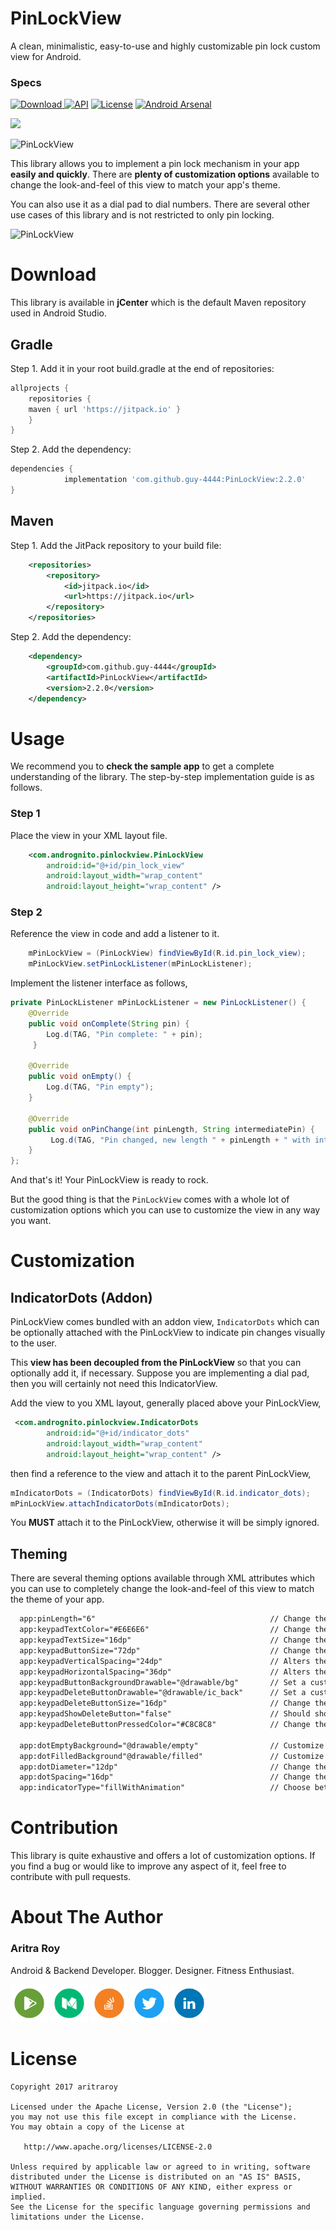 # PinLockView
A clean, minimalistic, easy-to-use and highly customizable pin lock custom view for Android.

### Specs
[ ![Download](https://api.bintray.com/packages/aritraroy/maven/pin-lock-view/images/download.svg) ](https://bintray.com/aritraroy/maven/pin-lock-view/_latestVersion) [![API](https://img.shields.io/badge/API-11%2B-orange.svg?style=flat)](https://android-arsenal.com/api?level=11) [![License](https://img.shields.io/badge/License-Apache%202.0-blue.svg)](https://opensource.org/licenses/Apache-2.0) [![Android Arsenal](https://img.shields.io/badge/Android%20Arsenal-PinLockView-green.svg?style=true)](https://android-arsenal.com/details/1/3706)

[![](https://jitpack.io/v/guy-4444/PinLockView.svg)](https://jitpack.io/#guy-4444/PinLockView)


![PinLockView](https://github.com/aritraroy/PinLockView/blob/master/screens/logo.png)

This library allows you to implement a pin lock mechanism in your app **easily and quickly**. There are **plenty of customization options** available to change the look-and-feel of this view to match your app's theme.

You can also use it as a dial pad to dial numbers. There are several other use cases of this library and is not restricted to only pin locking.

![PinLockView](https://github.com/aritraroy/PinLockView/blob/master/screens/promo.png)

# Download

This library is available in **jCenter** which is the default Maven repository used in Android Studio.

## Gradle 
Step 1. Add it in your root build.gradle at the end of repositories:
```gradle
allprojects {
    repositories {
	maven { url 'https://jitpack.io' }
    }
}
```

Step 2. Add the dependency:

```gradle
dependencies {
	        implementation 'com.github.guy-4444:PinLockView:2.2.0'
}
```

## Maven

Step 1. Add the JitPack repository to your build file:

```xml
	<repositories>
		<repository>
		    <id>jitpack.io</id>
		    <url>https://jitpack.io</url>
		</repository>
	</repositories>
```

Step 2. Add the dependency:

```xml
	<dependency>
	    <groupId>com.github.guy-4444</groupId>
	    <artifactId>PinLockView</artifactId>
	    <version>2.2.0</version>
	</dependency>
```

# Usage
We recommend you to **check the sample app** to get a complete understanding of the library. The step-by-step implementation guide is as follows.

### Step 1

Place the view in your XML layout file.

```xml
    <com.andrognito.pinlockview.PinLockView
        android:id="@+id/pin_lock_view"
        android:layout_width="wrap_content"
        android:layout_height="wrap_content" />
```

### Step 2

Reference the view in code and add a listener to it.

```java
    mPinLockView = (PinLockView) findViewById(R.id.pin_lock_view);
    mPinLockView.setPinLockListener(mPinLockListener);
```

Implement the listener interface as follows,

```java
private PinLockListener mPinLockListener = new PinLockListener() {
    @Override
    public void onComplete(String pin) {
        Log.d(TAG, "Pin complete: " + pin);
     }

    @Override
    public void onEmpty() {
        Log.d(TAG, "Pin empty");
    }

    @Override
    public void onPinChange(int pinLength, String intermediatePin) {
         Log.d(TAG, "Pin changed, new length " + pinLength + " with intermediate pin " + intermediatePin);
    }
};
```

And that's it! Your PinLockView is ready to rock.

But the good thing is that the ```PinLockView``` comes with a whole lot of customization options which you can use to customize the view in any way you want.

# Customization

## IndicatorDots (Addon)
PinLockView comes bundled with an addon view, ```IndicatorDots``` which can be optionally attached with the PinLockView to indicate pin changes visually to the user.

This **view has been decoupled from the PinLockView** so that you can optionally add it, if necessary. Suppose you are implementing a dial pad, then you will certainly not need this IndicatorView.

Add the view to you XML layout, generally placed above your PinLockView,

```xml
 <com.andrognito.pinlockview.IndicatorDots
        android:id="@+id/indicator_dots"
        android:layout_width="wrap_content"
        android:layout_height="wrap_content" />
```
then find a reference to the view and attach it to the parent PinLockView,

```java
mIndicatorDots = (IndicatorDots) findViewById(R.id.indicator_dots);
mPinLockView.attachIndicatorDots(mIndicatorDots);
```

You **MUST** attach it to the PinLockView, otherwise it will be simply ignored.

## Theming

There are several theming options available through XML attributes which you can use to completely change the look-and-feel of this view to match the theme of your app.

```xml
  app:pinLength="6"                                       // Change the pin length
  app:keypadTextColor="#E6E6E6"                           // Change the color of the keypad text
  app:keypadTextSize="16dp"                               // Change the text size in the keypad
  app:keypadButtonSize="72dp"                             // Change the size of individual keys/buttons
  app:keypadVerticalSpacing="24dp"                        // Alters the vertical spacing between the keypad buttons
  app:keypadHorizontalSpacing="36dp"                      // Alters the horizontal spacing between the keypad buttons
  app:keypadButtonBackgroundDrawable="@drawable/bg"       // Set a custom background drawable for the buttons
  app:keypadDeleteButtonDrawable="@drawable/ic_back"      // Set a custom drawable for the delete button
  app:keypadDeleteButtonSize="16dp"                       // Change the size of the delete button icon in the keypad
  app:keypadShowDeleteButton="false"                      // Should show the delete button, default is true
  app:keypadDeleteButtonPressedColor="#C8C8C8"            // Change the pressed/focused state color of the delete button
  
  app:dotEmptyBackground="@drawable/empty"                // Customize the empty state of the dots
  app:dotFilledBackground"@drawable/filled"               // Customize the filled state of the dots
  app:dotDiameter="12dp"                                  // Change the diameter of the dots
  app:dotSpacing="16dp"                                   // Change the spacing between individual dots
  app:indicatorType="fillWithAnimation"                   // Choose between "fixed", "fill" and "fillWithAnimation"
```

# Contribution

This library is quite exhaustive and offers a lot of customization options. If you find a bug or would like to improve any aspect of it, feel free to contribute with pull requests.

# About The Author

### Aritra Roy

Android & Backend Developer. Blogger. Designer. Fitness Enthusiast.

<a href="https://play.google.com/store/apps/details?id=com.codexapps.andrognito&hl=en" target="_blank"><img src="https://github.com/aritraroy/social-icons/blob/master/play-store-icon.png?raw=true" width="60"></a> <a href="https://blog.aritraroy.in/" target="_blank"><img src="https://github.com/aritraroy/social-icons/blob/master/medium-icon.png?raw=true" width="60"></a>
<a href="http://stackoverflow.com/users/2858654/aritra-roy" target="_blank"><img src="https://github.com/aritraroy/social-icons/blob/master/stackoverflow-icon.png?raw=true" width="60"></a>
<a href="https://twitter.com/aritraroy" target="_blank"><img src="https://github.com/aritraroy/social-icons/blob/master/twitter-icon.png?raw=true" width="60"></a>
<a href="http://linkedin.com/in/aritra-roy"><img src="https://github.com/aritraroy/social-icons/blob/master/linkedin-icon.png?raw=true" width="60"></a>


# License

```
Copyright 2017 aritraroy

Licensed under the Apache License, Version 2.0 (the "License");
you may not use this file except in compliance with the License.
You may obtain a copy of the License at

   http://www.apache.org/licenses/LICENSE-2.0

Unless required by applicable law or agreed to in writing, software
distributed under the License is distributed on an "AS IS" BASIS,
WITHOUT WARRANTIES OR CONDITIONS OF ANY KIND, either express or implied.
See the License for the specific language governing permissions and
limitations under the License.
```
